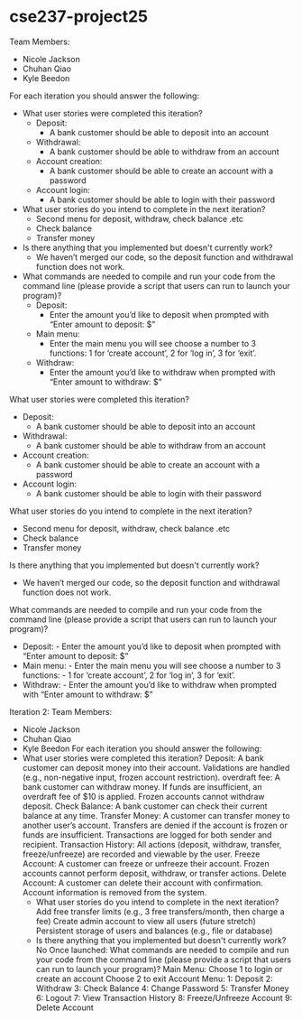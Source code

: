 # cse237-project25

Team Members:
  - Nicole Jackson
  - Chuhan Qiao
  - Kyle Beedon

For each iteration you should answer the following:
  - What user stories were completed this iteration?
      - Deposit:
         -  A bank customer should be able to deposit into an account
      - Withdrawal:
         -  A bank customer should be able to withdraw from an account
      - Account creation:
         -  A bank customer should be able to create an account with a password
      - Account login:
         -  A bank customer should be able to login with their password
  - What user stories do you intend to complete in the next iteration?
      - Second menu for deposit, withdraw, check balance .etc
      - Check balance
      - Transfer money
  - Is there anything that you implemented but doesn't currently work?
      - We haven’t merged our code, so the deposit function and withdrawal function does not work.
  - What commands are needed to compile and run your code from the command line (please provide a script that users can run to launch your program)?
      - Deposit: 
         - Enter the amount you’d like to deposit when prompted with “Enter amount to deposit: $”
      - Main menu: 
         - Enter the main menu you will see choose a number to 3 functions:
1 for ‘create account’, 2 for ‘log in’, 3 for ‘exit’.
      - Withdraw: 
         - Enter the amount you’d like to withdraw when prompted with “Enter amount to withdraw: $”

What user stories were completed this iteration?
  - Deposit:
      - A bank customer should be able to deposit into an account
  - Withdrawal:
      - A bank customer should be able to withdraw from an account
  - Account creation:
      - A bank customer should be able to create an account with a password
  - Account login:
      - A bank customer should be able to login with their password
        
What user stories do you intend to complete in the next iteration?
  - Second menu for deposit, withdraw, check balance .etc
  - Check balance
  - Transfer money

Is there anything that you implemented but doesn't currently work?
  - We haven’t merged our code, so the deposit function and withdrawal function does not work.

What commands are needed to compile and run your code from the command line (please provide a script that users can run to launch your program)?
  - Deposit: 
        - Enter the amount you’d like to deposit when prompted with “Enter amount to deposit: $”
  - Main menu: 
        - Enter the main menu you will see choose a number to 3 functions:
        - 1 for ‘create account’, 2 for ‘log in’, 3 for ‘exit’.
  - Withdraw: 
        - Enter the amount you’d like to withdraw when prompted with “Enter amount to withdraw: $”

    
Iteration 2:
Team Members:
  - Nicole Jackson
  - Chuhan Qiao
  - Kyle Beedon
For each iteration you should answer the following:
  - What user stories were completed this iteration?
        Deposit:
            A bank customer can deposit money into their account.
            Validations are handled (e.g., non-negative input, frozen account restriction).
        overdraft fee:
            A bank customer can withdraw money.
            If funds are insufficient, an overdraft fee of $10 is applied.
        Frozen accounts cannot withdraw deposit.
            Check Balance:
            A bank customer can check their current balance at any time.
        Transfer Money:
            A customer can transfer money to another user’s account.
            Transfers are denied if the account is frozen or funds are insufficient.
            Transactions are logged for both sender and recipient.
        Transaction History:
            All actions (deposit, withdraw, transfer, freeze/unfreeze) are recorded and viewable by the user.
        Freeze Account:
            A customer can freeze or unfreeze their account.
            Frozen accounts cannot perform deposit, withdraw, or transfer actions.
        Delete Account:
            A customer can delete their account with confirmation.
            Account information is removed from the system.
    - What user stories do you intend to complete in the next iteration?
          Add free transfer limits (e.g., 3 free transfers/month, then charge a fee)
          Create admin account to view all users (future stretch)
          Persistent storage of users and balances (e.g., file or database)
    - Is there anything that you implemented but doesn't currently work?
      No
      Once launched:
      What commands are needed to compile and run your code from the command line (please provide a script that users can run to launch your program)?
            Main Menu:
            Choose 1 to login or create an account
            Choose 2 to exit
            Account Menu:
            1: Deposit
            2: Withdraw
            3: Check Balance
            4: Change Password
            5: Transfer Money
            6: Logout
            7: View Transaction History
            8: Freeze/Unfreeze Account
            9: Delete Account
